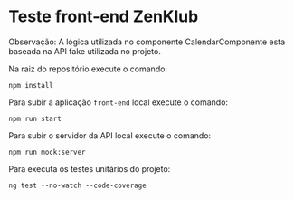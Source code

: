 # Teste front-end ZenKlub

Observação: A lógica utilizada no componente CalendarComponente esta baseada na API fake utilizada no projeto.



Na raiz do repositório execute o comando:

```shell
npm install
```

Para subir a aplicação `front-end` local execute o comando:

```shell
npm run start
```

Para subir o servidor da API local execute o comando:

```shell
npm run mock:server  
```

Para executa os testes unitários do projeto:

```shell
ng test --no-watch --code-coverage
```
